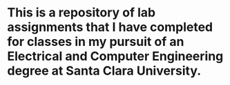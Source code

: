 # This is a repository of lab assignments that I have completed for classes in my pursuit of an Electrical and Computer Engineering degree at Santa Clara University. 
